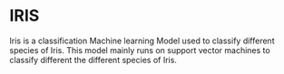 # IRIS
Iris is a classification Machine learning Model used to classify different species of Iris.
This model mainly runs on support vector machines to classify different the different species of Iris.

